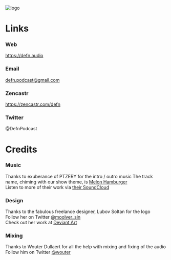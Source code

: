 ![logo](https://cloud.githubusercontent.com/assets/120437/20456631/b40d0276-ae7a-11e6-8524-a2605143e279.jpg) 

# Links

### Web
https://defn.audio  

### Email
defn.podcast@gmail.com  

### Zencastr
https://zencastr.com/defn

### Twitter
@DefnPodcast  

# Credits

### Music
Thanks to exuberance of PTZERY for the intro / outro music
The track name, chiming with our show theme, is [Melon Hamburger](https://soundcloud.com/ptzery/melon-hamburger)  
Listen to more of their work via [their SoundCloud](https://soundcloud.com/ptzery)  

### Design
Thanks to the fabulous freelance designer, Lubov Soltan for the logo  
Follow her on Twitter [@moolver_sin](https://twitter.com/moolver_sin)  
Check out her work at [Deviant Art](http://moolver-sin.deviantart.com)  

### Mixing
Thanks to Wouter Dullaert for all the help with mixing and fixing of the audio  
Follow him on Twitter [@wouter](https://twitter.com/wouterdullaert)  

